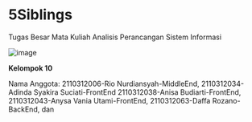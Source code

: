 # 5Siblings
Tugas Besar Mata Kuliah Analisis Perancangan Sistem Informasi

![image](https://github.com/sanitizepeople/5Siblings/assets/72204034/4f322ece-e35d-40bf-ada9-1b1ccdac5548)

**Kelompok 10**

Nama Anggota:
2110312006-Rio Nurdiansyah-MiddleEnd,
2110312034-Adinda Syakira Suciati-FrontEnd
2110312038-Anisa Budiarti-FrontEnd,
2110312043-Anysa Vania Utami-FrontEnd,
2110312063-Daffa Rozano-BackEnd, dan
